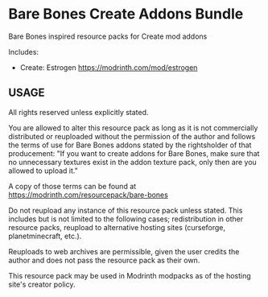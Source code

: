 # Bare Bones Create Addons Bundle
Bare Bones inspired resource packs for Create mod addons

Includes:
- Create: Estrogen https://modrinth.com/mod/estrogen

## USAGE
All rights reserved unless explicitly stated.

You are allowed to alter this resource pack as long as it is not commercially distributed or reuploaded without the permission of the author
and follows the terms of use for Bare Bones addons stated by the rightsholder of that producement:
	"If you want to create addons for Bare Bones,
	make sure that no unnecessary textures exist in the addon texture pack,
	only then are you allowed to upload it."

A copy of those terms can be found at https://modrinth.com/resourcepack/bare-bones

Do not reupload any instance of this resource pack unless stated.
This includes but is not limited to the following cases; redistribution in other resource packs, reupload to alternative hosting sites (curseforge, planetminecraft, etc.).


Reuploads to web archives are permissible, given the user credits the author and does not pass the resource pack as their own.

This resource pack may be used in Modrinth modpacks as of the hosting site's creator policy.
